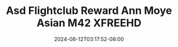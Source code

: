 --- 
title: "Asd Flightclub Reward Ann  Moye Asian  M42  XFREEHD"
description: "streaming   Asd Flightclub Reward Ann  Moye Asian  M42  XFREEHD tiktok   new"
date: 2024-08-12T03:17:52-08:00
file_code: "25zqhdfqjf41"
draft: false
cover: "yirzgi4ukrbplo6l.jpg"
tags: ["Asd", "Flightclub", "Reward", "Ann", "Moye", "Asian", "XFREEHD", "bokep-indo", "bokep-viral", "bokep-ig"]
length: 2554
fld_id: "1483168"
foldername: "Asian s3x diary flightclub"
categories: ["Asian s3x diary flightclub"]
views: 0
---